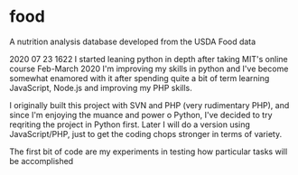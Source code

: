 # food
A nutrition analysis database developed from the USDA Food data

2020 07 23 1622
I started leaning python in depth after taking MIT's online course Feb-March 2020
I'm improving my skills in python and I've become somewhat enamored with it after 
spending quite a bit of term learning JavaScript, Node.js and improving my PHP skills.

I originally built this project with SVN and PHP (very rudimentary PHP), and since
I'm enjoying the muance and power o Python, I've decided to try reqriting the project
in Python first. Later I will do a version using JavaScript/PHP, just to get the 
coding chops stronger in terms of variety.

The first bit of code are my experiments in testing how particular tasks will be accomplished
